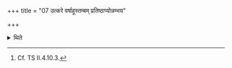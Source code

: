 +++
title = "07 उत्करे वर्षाहूस्तम्बम् प्रतिष्ठाप्योन्नम्भय"

+++

<details><summary>थिते</summary>

7. Near the rubbish-heap having placed a bunch of rain reed he offers a libation of gheel on it with unnambhaya....[^1]  

[^1]: Cf. TS II.4.10.3.  

[^2]: TS II.4.8.f.  
</details>

